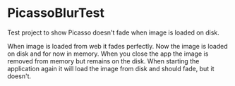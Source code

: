 # PicassoBlurTest
Test project to show Picasso doesn't fade when image is loaded on disk.

When image is loaded from web it fades perfectly. Now the image is loaded on disk and for now in memory. When you close the app the image is removed from memory but remains on the disk. When starting the application again it will load the image from disk and should fade, but it doesn't.

